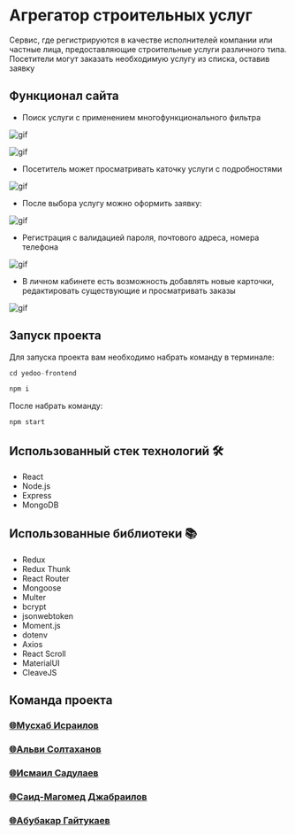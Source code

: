# Агрегатор строительных услуг

<p>Сервис, где регистрируются в качестве исполнителей компании или частные лица, предоставляющие строительные услуги различного типа. Посетители могут заказать необходимую услугу из списка, оставив заявку</p>

## Функционал сайта

- Поиск услуги с применением многофункционального фильтра

![gif](https://github.com/said-mohmad/aggregator-front/blob/final/filter.gif)

![gif](https://github.com/said-mohmad/aggregator-front/blob/final/find.gif)

- Посетитель может просматривать каточку услуги с подробностями

![gif](https://github.com/said-mohmad/aggregator-front/blob/final/one-card1.gif)

- После выбора услугу можно оформить заявку:

![gif](https://github.com/said-mohmad/aggregator-front/blob/final/order1.gif)

- Регистрация c валидацией пароля, почтового адреса, номера телефона

![gif](https://github.com/said-mohmad/aggregator-front/blob/final/registration.gif)

- В личном кабинете есть возможность добавлять новые карточки, редактировать существующие и просматривать заказы

![gif](https://github.com/said-mohmad/aggregator-front/blob/final/profile-res.gif)

## Запуск проекта

Для запуска проекта вам необходимо набрать команду в терминале:

```javascript
cd yedoo-frontend
```

```javascript
npm i
```

После набрать команду:

```javascript
npm start
```

## Использованный стек технологий 🛠


- React
- Node.js
- Express
- MongoDB


## Использованные библиотеки 📚

- Redux
- Redux Thunk
- React Router
- Mongoose
- Multer
- bcrypt
- jsonwebtoken
- Moment.js
- dotenv
- Axios
- React Scroll
- MaterialUI
- CleaveJS

## Команда проекта

<h3>
  <a href="https://github.com/zhelezobeton">
        🌐Мусхаб Исраилов
  </a>
</h3>

<h3>
  <a href="https://github.com/alvi-soltakhanov">
        🌐Альви Солтаханов
  </a>
</h3>

<h3>
  <a href="https://github.com/Sadulaev">
        🌐Исмаил Садулаев
  </a>
</h3>

<h3>
  <a href="https://github.com/said-mohmad">
        🌐Саид-Магомед Джабраилов
  </a>
</h3>

<h3>
  <a href="https://github.com/AbuYas7">
        🌐Абубакар Гайтукаев
  </a>
</h3>
